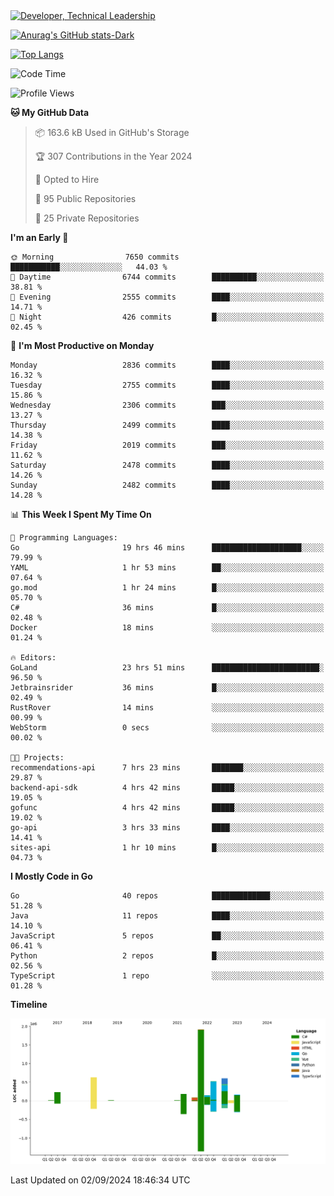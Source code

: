<div>
  <a href="https://www.linkedin.com/in/arielpineiro/" target="_blank" rel="nofollow noopener noreferrer">
    <img src="https://img.shields.io/badge/-LinkedIn-%230077B5?style=for-the-badge&logo=linkedin&logoColor=white" alt="Developer, Technical Leadership" title="Ariel Piñeiro">
  </a>
</div>

[![Anurag's GitHub stats-Dark](https://github-readme-stats.vercel.app/api?username=arielsrv&show_icons=true&theme=dark#gh-dark-mode-only)](https://github.com/anuraghazra/github-readme-stats#gh-dark-mode-only)

[![Top Langs](https://github-readme-stats.vercel.app/api/top-langs/?username=arielsrv&layout=compact&langs_count=10&theme=dark#gh-dark-mode-only)](https://github.com/anuraghazra/github-readme-stats&theme=dark#gh-dark-mode-only)

<!--START_SECTION:waka-->
![Code Time](http://img.shields.io/badge/Code%20Time-1%2C068%20hrs%2046%20mins-blue)

![Profile Views](http://img.shields.io/badge/Profile%20Views-11-blue)

**🐱 My GitHub Data** 

> 📦 163.6 kB Used in GitHub's Storage 
 > 
> 🏆 307 Contributions in the Year 2024
 > 
> 💼 Opted to Hire
 > 
> 📜 95 Public Repositories 
 > 
> 🔑 25 Private Repositories 
 > 
**I'm an Early 🐤** 

```text
🌞 Morning                7650 commits        ███████████░░░░░░░░░░░░░░   44.03 % 
🌆 Daytime                6744 commits        ██████████░░░░░░░░░░░░░░░   38.81 % 
🌃 Evening                2555 commits        ████░░░░░░░░░░░░░░░░░░░░░   14.71 % 
🌙 Night                  426 commits         █░░░░░░░░░░░░░░░░░░░░░░░░   02.45 % 
```
📅 **I'm Most Productive on Monday** 

```text
Monday                   2836 commits        ████░░░░░░░░░░░░░░░░░░░░░   16.32 % 
Tuesday                  2755 commits        ████░░░░░░░░░░░░░░░░░░░░░   15.86 % 
Wednesday                2306 commits        ███░░░░░░░░░░░░░░░░░░░░░░   13.27 % 
Thursday                 2499 commits        ████░░░░░░░░░░░░░░░░░░░░░   14.38 % 
Friday                   2019 commits        ███░░░░░░░░░░░░░░░░░░░░░░   11.62 % 
Saturday                 2478 commits        ████░░░░░░░░░░░░░░░░░░░░░   14.26 % 
Sunday                   2482 commits        ████░░░░░░░░░░░░░░░░░░░░░   14.28 % 
```


📊 **This Week I Spent My Time On** 

```text
💬 Programming Languages: 
Go                       19 hrs 46 mins      ████████████████████░░░░░   79.99 % 
YAML                     1 hr 53 mins        ██░░░░░░░░░░░░░░░░░░░░░░░   07.64 % 
go.mod                   1 hr 24 mins        █░░░░░░░░░░░░░░░░░░░░░░░░   05.70 % 
C#                       36 mins             █░░░░░░░░░░░░░░░░░░░░░░░░   02.48 % 
Docker                   18 mins             ░░░░░░░░░░░░░░░░░░░░░░░░░   01.24 % 

🔥 Editors: 
GoLand                   23 hrs 51 mins      ████████████████████████░   96.50 % 
Jetbrainsrider           36 mins             █░░░░░░░░░░░░░░░░░░░░░░░░   02.49 % 
RustRover                14 mins             ░░░░░░░░░░░░░░░░░░░░░░░░░   00.99 % 
WebStorm                 0 secs              ░░░░░░░░░░░░░░░░░░░░░░░░░   00.02 % 

🐱‍💻 Projects: 
recommendations-api      7 hrs 23 mins       ███████░░░░░░░░░░░░░░░░░░   29.87 % 
backend-api-sdk          4 hrs 42 mins       █████░░░░░░░░░░░░░░░░░░░░   19.05 % 
gofunc                   4 hrs 42 mins       █████░░░░░░░░░░░░░░░░░░░░   19.02 % 
go-api                   3 hrs 33 mins       ████░░░░░░░░░░░░░░░░░░░░░   14.41 % 
sites-api                1 hr 10 mins        █░░░░░░░░░░░░░░░░░░░░░░░░   04.73 % 
```

**I Mostly Code in Go** 

```text
Go                       40 repos            █████████████░░░░░░░░░░░░   51.28 % 
Java                     11 repos            ████░░░░░░░░░░░░░░░░░░░░░   14.10 % 
JavaScript               5 repos             ██░░░░░░░░░░░░░░░░░░░░░░░   06.41 % 
Python                   2 repos             █░░░░░░░░░░░░░░░░░░░░░░░░   02.56 % 
TypeScript               1 repo              ░░░░░░░░░░░░░░░░░░░░░░░░░   01.28 % 
```



**Timeline**

![Lines of Code chart](https://raw.githubusercontent.com/arielsrv/arielsrv/main/assets/bar_graph.png)


 Last Updated on 02/09/2024 18:46:34 UTC
<!--END_SECTION:waka-->
